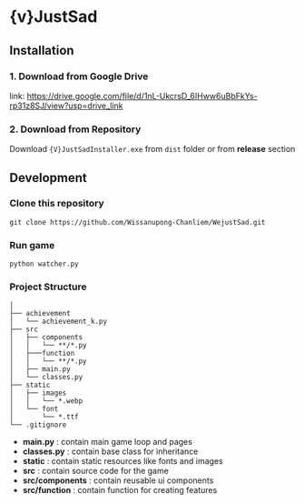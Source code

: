 # {v}JustSad
## Installation
### 1. Download from Google Drive
   link: https://drive.google.com/file/d/1nL-UkcrsD_6IHww6uBbFkYs-rp31z8SJ/view?usp=drive_link
### 2. Download from Repository
Download ```{V}JustSadInstaller.exe``` from ```dist``` folder or from <b>release</b> section

## Development

### Clone this repository
```
git clone https://github.com/Wissanupong-Chanliem/WejustSad.git
```

### Run game
```
python watcher.py
```

### Project Structure
```
│
├── achievement
│   └── achievement_k.py
├── src
│   ├── components
│   │   └── **/*.py
│   ├───function
│   │   └── **/*.py
│   ├── main.py
│   └── classes.py
├── static
│   ├── images
│   │   └── *.webp
│   └── font
│       └── *.ttf
└── .gitignore
```
- **main.py** : contain main game loop and pages
- **classes.py** : contain base class for inheritance
- **static** : contain static resources like fonts and images
- **src** : contain source code for the game
- **src/components** : contain reusable ui components
- **src/function** : contain function for creating features
